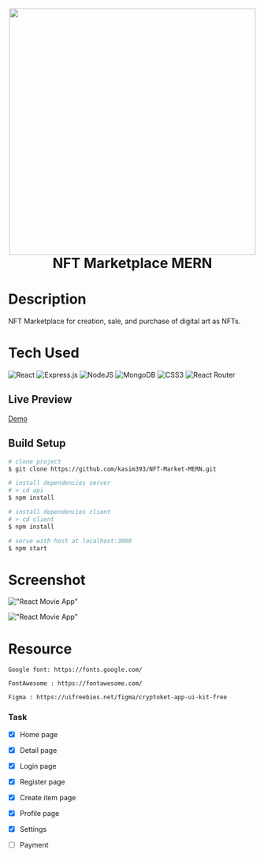 <div align="center">
      <h1> <img src="https://www.thewindowsclub.com/wp-content/uploads/2021/03/Etherium.png" width="500px"><br/>NFT Marketplace MERN</h1>
     </div>

# Description
NFT Marketplace for creation, sale, and purchase of digital art as NFTs.


# Tech Used
 ![React](https://img.shields.io/badge/react-%2320232a.svg?style=for-the-badge&logo=react&logoColor=%2361DAFB) 
![Express.js](https://img.shields.io/badge/express.js-%23404d59.svg?style=for-the-badge&logo=express&logoColor=%2361DAFB)
![NodeJS](https://img.shields.io/badge/node.js-6DA55F?style=for-the-badge&logo=node.js&logoColor=white) 
![MongoDB](https://img.shields.io/badge/MongoDB-%234ea94b.svg?style=for-the-badge&logo=mongodb&logoColor=white)
![CSS3](https://img.shields.io/badge/css3-%231572B6.svg?style=for-the-badge&logo=css3&logoColor=white)
![React Router](https://img.shields.io/badge/React_Router-CA4245?style=for-the-badge&logo=react-router&logoColor=white) 


      
## Live Preview
[Demo](https://nft-marketplace-ui.netlify.app/)

## Build Setup

``` bash
# clone project
$ git clone https://github.com/kasim393/NFT-Market-MERN.git

# install dependencies server
# > cd api
$ npm install

# install dependencies client
# > cd client
$ npm install

# serve with host at localhost:3000
$ npm start
```

# Screenshot
!["React Movie App"](https://raw.githubusercontent.com/kasim393/NFT-Marketplace/main/src/assets/ss1.png)

!["React Movie App"](https://raw.githubusercontent.com/kasim393/NFT-Marketplace/main/src/assets/ss4.png)

# Resource

    Google font: https://fonts.google.com/
    
    FontAwesome : https://fontawesome.com/
    
    Figma : https://uifreebies.net/figma/cryptoket-app-ui-kit-free
    

### Task
- [x] Home page
- [x] Detail page
- [x] Login page
- [x] Register page
- [x] Create item page
- [x] Profile page
- [x] Settings
- [ ] Payment

 
